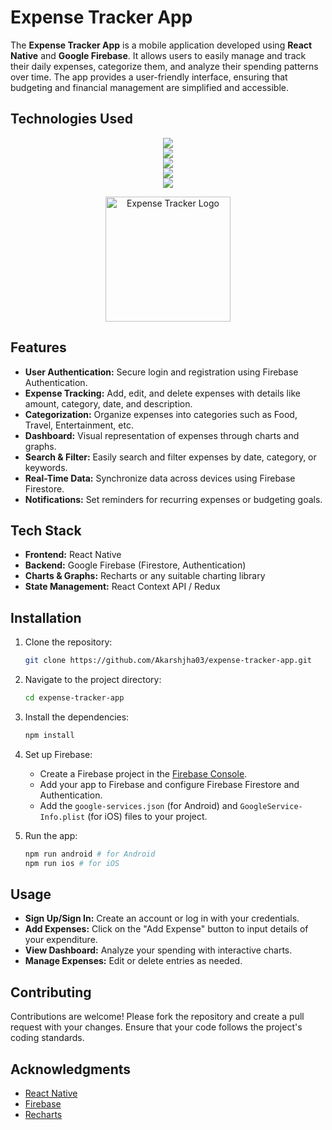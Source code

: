 # Expense Tracker App

The **Expense Tracker App** is a mobile application developed using **React Native** and **Google Firebase**. It allows users to easily manage and track their daily expenses, categorize them, and analyze their spending patterns over time. The app provides a user-friendly interface, ensuring that budgeting and financial management are simplified and accessible.

## Technologies Used

<p align="center">
  <a href="https://skillicons.dev">
    <img src="https://skillicons.dev/icons?i=androidstudio,windows,vscode"/><br>
    <img src="https://skillicons.dev/icons?i=git,github,materialui"/><br>
    <img src="https://skillicons.dev/icons?i="html,css,js/><br>
    <img src="https://skillicons.dev/icons?i=graphql,docker,firebase"/><br>
    <img src="https://skillicons.dev/icons?i=react,nodejs,redux"/><br>
  </a>
</p>

<div align="center">
  <img src="https://play-lh.googleusercontent.com/Xc2VEo_ReCQxoDXc-sKOVXkE5ttsT9Ot-aKbuAZOjjbhTIUGhNlJrnnTrSUReum0S1Yw=w600-h300-pc0xffffff-pd" alt="Expense Tracker Logo" width="200"/>
</div>


## Features

- **User Authentication:** Secure login and registration using Firebase Authentication.
- **Expense Tracking:** Add, edit, and delete expenses with details like amount, category, date, and description.
- **Categorization:** Organize expenses into categories such as Food, Travel, Entertainment, etc.
- **Dashboard:** Visual representation of expenses through charts and graphs.
- **Search & Filter:** Easily search and filter expenses by date, category, or keywords.
- **Real-Time Data:** Synchronize data across devices using Firebase Firestore.
- **Notifications:** Set reminders for recurring expenses or budgeting goals.

## Tech Stack

- **Frontend:** React Native
- **Backend:** Google Firebase (Firestore, Authentication)
- **Charts & Graphs:** Recharts or any suitable charting library
- **State Management:** React Context API / Redux

## Installation

1. Clone the repository:

    ```bash
    git clone https://github.com/Akarshjha03/expense-tracker-app.git
    ```

2. Navigate to the project directory:

    ```bash
    cd expense-tracker-app
    ```

3. Install the dependencies:

    ```bash
    npm install
    ```

4. Set up Firebase:

    - Create a Firebase project in the [Firebase Console](https://console.firebase.google.com/).
    - Add your app to Firebase and configure Firebase Firestore and Authentication.
    - Add the `google-services.json` (for Android) and `GoogleService-Info.plist` (for iOS) files to your project.

5. Run the app:

    ```bash
    npm run android # for Android
    npm run ios # for iOS
    ```

## Usage

- **Sign Up/Sign In:** Create an account or log in with your credentials.
- **Add Expenses:** Click on the "Add Expense" button to input details of your expenditure.
- **View Dashboard:** Analyze your spending with interactive charts.
- **Manage Expenses:** Edit or delete entries as needed.

## Contributing

Contributions are welcome! Please fork the repository and create a pull request with your changes. Ensure that your code follows the project's coding standards.

## Acknowledgments

- [React Native](https://reactnative.dev/)
- [Firebase](https://firebase.google.com/)
- [Recharts](https://recharts.org/)
